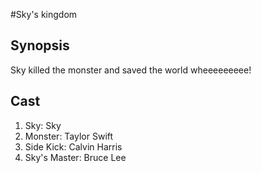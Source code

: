 #Sky's kingdom

## Synopsis
Sky killed the monster and saved the world wheeeeeeeee!

## Cast
 1. Sky: Sky
 2. Monster: Taylor Swift
 3. Side Kick: Calvin Harris
 4. Sky's Master: Bruce Lee

